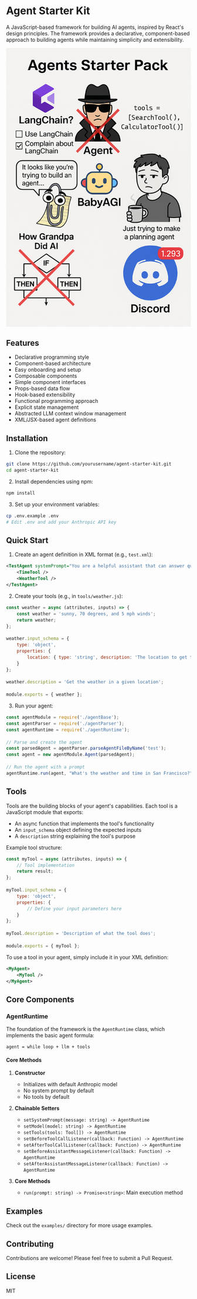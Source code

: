 # Agent Starter Kit

A JavaScript-based framework for building AI agents, inspired by React's design principles. The framework provides a declarative, component-based approach to building agents while maintaining simplicity and extensibility.

![Agent Starter Kit](agent_starter_pack_img.png)

## Features

- Declarative programming style
- Component-based architecture
- Easy onboarding and setup
- Composable components
- Simple component interfaces
- Props-based data flow
- Hook-based extensibility
- Functional programming approach
- Explicit state management
- Abstracted LLM context window management
- XML/JSX-based agent definitions

## Installation

1. Clone the repository:
```bash
git clone https://github.com/yourusername/agent-starter-kit.git
cd agent-starter-kit
```

2. Install dependencies using npm:
```bash
npm install
```

3. Set up your environment variables:
```bash
cp .env.example .env
# Edit .env and add your Anthropic API key
```

## Quick Start

1. Create an agent definition in XML format (e.g., `test.xml`):
```xml
<TestAgent systemPrompt="You are a helpful assistant that can answer questions and help with tasks.">
    <TimeTool />
    <WeatherTool />
</TestAgent>
```

2. Create your tools (e.g., in `tools/weather.js`):
```javascript
const weather = async (attributes, inputs) => {
    const weather = 'sunny, 70 degrees, and 5 mph winds';
    return weather;
};

weather.input_schema = {
    type: 'object',
    properties: {
        location: { type: 'string', description: 'The location to get the weather in' }
    }
};

weather.description = 'Get the weather in a given location';

module.exports = { weather };
```

3. Run your agent:
```javascript
const agentModule = require('./agentBase');
const agentParser = require('./agentParser');
const agentRuntime = require('./agentRuntime');

// Parse and create the agent
const parsedAgent = agentParser.parseAgentFileByName('test');
const agent = new agentModule.Agent(parsedAgent);

// Run the agent with a prompt
agentRuntime.run(agent, "What's the weather and time in San Francisco?");
```

## Tools

Tools are the building blocks of your agent's capabilities. Each tool is a JavaScript module that exports:
- An async function that implements the tool's functionality
- An `input_schema` object defining the expected inputs
- A `description` string explaining the tool's purpose

Example tool structure:
```javascript
const myTool = async (attributes, inputs) => {
    // Tool implementation
    return result;
};

myTool.input_schema = {
    type: 'object',
    properties: {
        // Define your input parameters here
    }
};

myTool.description = 'Description of what the tool does';

module.exports = { myTool };
```

To use a tool in your agent, simply include it in your XML definition:
```xml
<MyAgent>
    <MyTool />
</MyAgent>
```

## Core Components

### AgentRuntime

The foundation of the framework is the `AgentRuntime` class, which implements the basic agent formula:
```
agent = while loop + llm + tools
```

#### Core Methods

1. **Constructor**
   - Initializes with default Anthropic model
   - No system prompt by default
   - No tools by default

2. **Chainable Setters**
   - `setSystemPrompt(message: string) -> AgentRuntime`
   - `setModel(model: string) -> AgentRuntime`
   - `setTools(tools: Tool[]) -> AgentRuntime`
   - `setBeforeToolCallListener(callback: Function) -> AgentRuntime`
   - `setAfterToolCallListener(callback: Function) -> AgentRuntime`
   - `setBeforeAssistantMessageListener(callback: Function) -> AgentRuntime`
   - `setAfterAssistantMessageListener(callback: Function) -> AgentRuntime`

3. **Core Methods**
   - `run(prompt: string) -> Promise<string>`: Main execution method

## Examples

Check out the `examples/` directory for more usage examples.

## Contributing

Contributions are welcome! Please feel free to submit a Pull Request.

## License

MIT